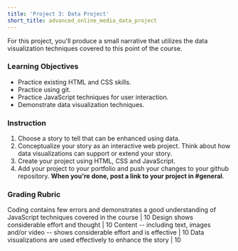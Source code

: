 ```yaml
---
title: 'Project 3: Data Project'
short_title: advanced_online_media_data_project
---
```


For this project, you'll produce a small narrative that utilizes the data visualization techniques covered to this point of the course.

### Learning Objectives

- Practice existing HTML and CSS skills.
- Practice using git.
- Practice JavaScript techniques for user interaction.
- Demonstrate data visualization techniques.

### Instruction

1. Choose a story to tell that can be enhanced using data.
2. Conceptualize your story as an interactive web project. Think about how data visualizations can support or extend your story.
3. Create your project using HTML, CSS and JavaScript.
4. Add your project to your portfolio and push your changes to your github repository. __When you're done, post a link to your project in #general__.

### Grading Rubric

Coding contains few errors and demonstrates a good understanding of JavaScript techniques covered in the course | 10
Design shows considerable effort and thought | 10
Content -- including text, images and/or video -- shows considerable effort and is effective | 10
Data visualizations are used effectively to enhance the story | 10
